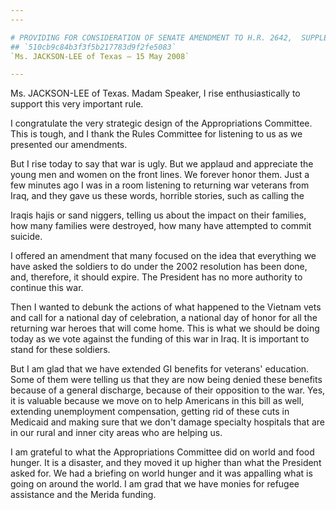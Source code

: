 ```yaml
---
---

# PROVIDING FOR CONSIDERATION OF SENATE AMENDMENT TO H.R. 2642,  SUPPLEMENTAL APPROPRIATIONS ACT, 2008
## `510cb9c84b3f3f5b217783d9f2fe5083`
`Ms. JACKSON-LEE of Texas — 15 May 2008`

---
```



Ms. JACKSON-LEE of Texas. Madam Speaker, I rise enthusiastically to 
support this very important rule.

I congratulate the very strategic design of the Appropriations 
Committee. This is tough, and I thank the Rules Committee for listening 
to us as we presented our amendments.

But I rise today to say that war is ugly. But we applaud and 
appreciate the young men and women on the front lines. We forever honor 
them. Just a few minutes ago I was in a room listening to returning war 
veterans from Iraq, and they gave us these words, horrible stories, 
such as calling the


Iraqis hajis or sand niggers, telling us about the impact on their 
families, how many families were destroyed, how many have attempted to 
commit suicide.

I offered an amendment that many focused on the idea that everything 
we have asked the soldiers to do under the 2002 resolution has been 
done, and, therefore, it should expire. The President has no more 
authority to continue this war.

Then I wanted to debunk the actions of what happened to the Vietnam 
vets and call for a national day of celebration, a national day of 
honor for all the returning war heroes that will come home. This is 
what we should be doing today as we vote against the funding of this 
war in Iraq. It is important to stand for these soldiers.

But I am glad that we have extended GI benefits for veterans' 
education. Some of them were telling us that they are now being denied 
these benefits because of a general discharge, because of their 
opposition to the war. Yes, it is valuable because we move on to help 
Americans in this bill as well, extending unemployment compensation, 
getting rid of these cuts in Medicaid and making sure that we don't 
damage specialty hospitals that are in our rural and inner city areas 
who are helping us.

I am grateful to what the Appropriations Committee did on world and 
food hunger. It is a disaster, and they moved it up higher than what 
the President asked for. We had a briefing on world hunger and it was 
appalling what is going on around the world. I am grad that we have 
monies for refugee assistance and the Merida funding.